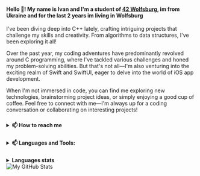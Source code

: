 <h4 align="left"> Hello 👋! My name is Ivan and I'm a student of <a href="https://42wolfsburg.de/de/?gad_source=1&gclid=Cj0KCQjwlZixBhCoARIsAIC745AqXTR9hErQN9EjqhjbE_Pp0HrKs-689f3wojJpE7N2oZicfcn37TwaAqLQEALw_wcB">42 Wolfsburg</a>, im from Ukraine and for the last 2 years im living in Wolfsburg </h4>
I've been diving deep into C++ lately, crafting intriguing projects that challenge my skills and creativity. From algorithms to data structures, I've been exploring it all!

Over the past year, my coding adventures have predominantly revolved around C programming, where I've tackled various challenges and honed my problem-solving abilities. But that's not all—I'm also venturing into the exciting realm of Swift and SwiftUI, eager to delve into the world of iOS app development.

When I'm not immersed in code, you can find me exploring new technologies, brainstorming project ideas, or simply enjoying a good cup of coffee. Feel free to connect with me—I'm always up for a coding conversation or collaborating on interesting projects!
###

<details>
  <summary><b>📫 How to reach me</b></summary>
  <br/>
<div align="left">
  <a href="https://www.instagram.com/xvanichx/" target="_blank">
    <img src="https://img.shields.io/static/v1?message=Instagram&logo=instagram&label=&color=000000&logoColor=white&labelColor=&style=for-the-badge" height="35" alt="instagram logo"  />
  </a>
  <a href="mailto:vanyapetrunin88@gmail.com" target="_blank">
    <img src="https://img.shields.io/static/v1?message=Gmail&logo=gmail&label=&color=000000&logoColor=white&labelColor=&style=for-the-badge" height="35" alt="gmail logo"  />
  </a>
  <a href="https://www.linkedin.com/in/ivan-petrunin-574425195/" target="_blank">
    <img src="https://img.shields.io/static/v1?message=LinkedIn&logo=linkedin&label=&color=000000&logoColor=white&labelColor=&style=for-the-badge" height="35" alt="linkedin logo"  />
  </a>
  <a href="https://t.me/vanichx" target="_blank">
    <img src="https://img.shields.io/static/v1?message=Telegram&logo=telegram&label=&color=000000&logoColor=white&labelColor=&style=for-the-badge" height="35" alt="telegram logo"  />
  </a>
  <a href="https://42born2code.slack.com/team/U057RQD6M7C" target="_blank">
    <img src="https://img.shields.io/static/v1?message=Slack&logo=slack&label=&color=000000&logoColor=white&labelColor=&style=for-the-badge" height="35" alt="slack logo"  />
  </a>
</div>
</details>

###

<details>
  <summary><b>📫 Languages and Tools:</b></summary>
<p align="left"> <a href="https://www.cprogramming.com/" target="_blank" rel="noreferrer"> <img src="https://raw.githubusercontent.com/devicons/devicon/master/icons/c/c-original.svg" alt="c" width="40" height="40"/> </a> <a href="https://www.w3schools.com/cpp/" target="_blank" rel="noreferrer"> <img src="https://raw.githubusercontent.com/devicons/devicon/master/icons/cplusplus/cplusplus-original.svg" alt="cplusplus" width="40" height="40"/> </a> <a href="https://www.figma.com/" target="_blank" rel="noreferrer"> <img src="https://www.vectorlogo.zone/logos/figma/figma-icon.svg" alt="figma" width="40" height="40"/> </a> <a href="https://firebase.google.com/" target="_blank" rel="noreferrer"> <img src="https://www.vectorlogo.zone/logos/firebase/firebase-icon.svg" alt="firebase" width="40" height="40"/> </a> <a href="https://git-scm.com/" target="_blank" rel="noreferrer"> <img src="https://www.vectorlogo.zone/logos/git-scm/git-scm-icon.svg" alt="git" width="40" height="40"/> </a> <a href="https://www.w3.org/html/" target="_blank" rel="noreferrer"> <img src="https://raw.githubusercontent.com/devicons/devicon/master/icons/html5/html5-original-wordmark.svg" alt="html5" width="40" height="40"/> </a> <a href="https://www.photoshop.com/en" target="_blank" rel="noreferrer"> <img src="https://raw.githubusercontent.com/devicons/devicon/master/icons/photoshop/photoshop-line.svg" alt="photoshop" width="40" height="40"/> </a> <a href="https://developer.apple.com/swift/" target="_blank" rel="noreferrer"> <img src="https://raw.githubusercontent.com/devicons/devicon/master/icons/swift/swift-original.svg" alt="swift" width="40" height="40"/> </a> </p>
</details>

###

<details>
  <summary><b>Languages stats</b></summary>
  <br/>
  <picture align="left">
    <source media="(prefers-color-scheme: dark)" srcset="https://github-profile-summary-cards.vercel.app/api/cards/repos-per-language?username=vanichx&theme=nord_dark">
    <source media="(prefers-color-scheme: light)"srcset="https://github-profile-summary-cards.vercel.app/api/cards/repos-per-language?username=vanichx&theme=nord_bright">
    <img alt="Repos per language" src="https://github-profile-summary-cards.vercel.app/api/cards/repos-per-language?username=vanichx&theme=nord_dark">
  </picture>
  <picture align="right">
    <source media="(prefers-color-scheme: dark)" srcset="https://github-profile-summary-cards.vercel.app/api/cards/most-commit-language?username=vanichx&theme=nord_dark">
    <source media="(prefers-color-scheme: light)"srcset="https://github-profile-summary-cards.vercel.app/api/cards/most-commit-language?username=vanichx&theme=nord_bright">
    <img alt="Most commit languages" src="https://github-profile-summary-cards.vercel.app/api/cards/most-commit-language?username=vanichx&theme=nord_dark">
  </picture>
</details>

<picture>
  <source media="(prefers-color-scheme: dark)" srcset="https://github-profile-summary-cards.vercel.app/api/cards/profile-details?username=vanichx&theme=nord_dark">
  <source media="(prefers-color-scheme: light)"srcset="https://github-profile-summary-cards.vercel.app/api/cards/profile-details?username=vanichx&theme=nord_bright">
  <img alt="My GitHub Stats" src="https://github-profile-summary-cards.vercel.app/api/cards/profile-details?username=vanichx&theme=nord_dark">
</picture>

###
